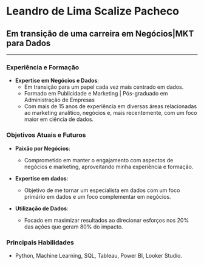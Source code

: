 # **Leandro de Lima Scalize Pacheco**

## **Em transição de uma carreira em Negócios|MKT para Dados**

---

### **Experiência e Formação**

- **Expertise em Negócios e Dados**:
   - Em transição para um papel cada vez mais centrado em dados.
   - Formado em Publicidade e Marketing | Pós-graduado em Administração de Empresas
   - Com mais de 15 anos de experiência em diversas áreas relacionadas ao marketing analítico, negócios e, mais recentemente, com um foco maior em ciência de dados.

### Objetivos Atuais e Futuros

- **Paixão por Negócios**:
  - Comprometido em manter o engajamento com aspectos de negócios e marketing, aproveitando minha experiência e formação.
  
- **Expertise em dados**:
  - Objetivo de me tornar um especialista em dados com um foco primário em dados e um foco complementar em negócios.

- **Utilização de Dados**:
  - Focado em maximizar resultados ao direcionar esforços nos 20% das ações que geram 80% do impacto.

### **Principais Habilidades**

- Python, Machine Learning, SQL, Tableau, Power BI, Looker Studio.
